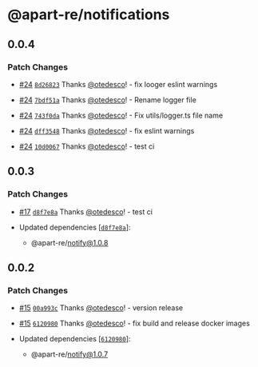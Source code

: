 # @apart-re/notifications

## 0.0.4

### Patch Changes

- [#24](https://github.com/apart-re/monorepo/pull/24) [`8d26823`](https://github.com/apart-re/monorepo/commit/8d2682314db75994c55bebe4055b1be70235dc47) Thanks [@otedesco](https://github.com/otedesco)! - fix looger eslint warnings

- [#24](https://github.com/apart-re/monorepo/pull/24) [`7bdf51a`](https://github.com/apart-re/monorepo/commit/7bdf51a172c99d9d5634d58013c4d846eabecb8e) Thanks [@otedesco](https://github.com/otedesco)! - Rename logger file

- [#24](https://github.com/apart-re/monorepo/pull/24) [`743f0da`](https://github.com/apart-re/monorepo/commit/743f0dad2b19b9fe948625c25e06df97ac9af85e) Thanks [@otedesco](https://github.com/otedesco)! - Fix utils/logger.ts file name

- [#24](https://github.com/apart-re/monorepo/pull/24) [`dff3548`](https://github.com/apart-re/monorepo/commit/dff354861524fd32596845b4c9a1d310131b730c) Thanks [@otedesco](https://github.com/otedesco)! - fix eslint warnings

- [#24](https://github.com/apart-re/monorepo/pull/24) [`10d0067`](https://github.com/apart-re/monorepo/commit/10d0067712a6ba4f36ab7dc4f8b9f95f38d1af2f) Thanks [@otedesco](https://github.com/otedesco)! - test ci

## 0.0.3

### Patch Changes

- [#17](https://github.com/apart-re/monorepo/pull/17) [`d8f7e8a`](https://github.com/apart-re/monorepo/commit/d8f7e8a9e94999a7eb2afc0149d06ac3f2d27b33) Thanks [@otedesco](https://github.com/otedesco)! - test ci

- Updated dependencies [[`d8f7e8a`](https://github.com/apart-re/monorepo/commit/d8f7e8a9e94999a7eb2afc0149d06ac3f2d27b33)]:
  - @apart-re/notify@1.0.8

## 0.0.2

### Patch Changes

- [#15](https://github.com/apart-re/monorepo/pull/15) [`00a993c`](https://github.com/apart-re/monorepo/commit/00a993cdf29087345a0186c39824a9ec8eecd1b4) Thanks [@otedesco](https://github.com/otedesco)! - version release

- [#15](https://github.com/apart-re/monorepo/pull/15) [`6120980`](https://github.com/apart-re/monorepo/commit/6120980e74c81621392851a82b9a0d2d0de864a0) Thanks [@otedesco](https://github.com/otedesco)! - fix build and release docker images

- Updated dependencies [[`6120980`](https://github.com/apart-re/monorepo/commit/6120980e74c81621392851a82b9a0d2d0de864a0)]:
  - @apart-re/notify@1.0.7
